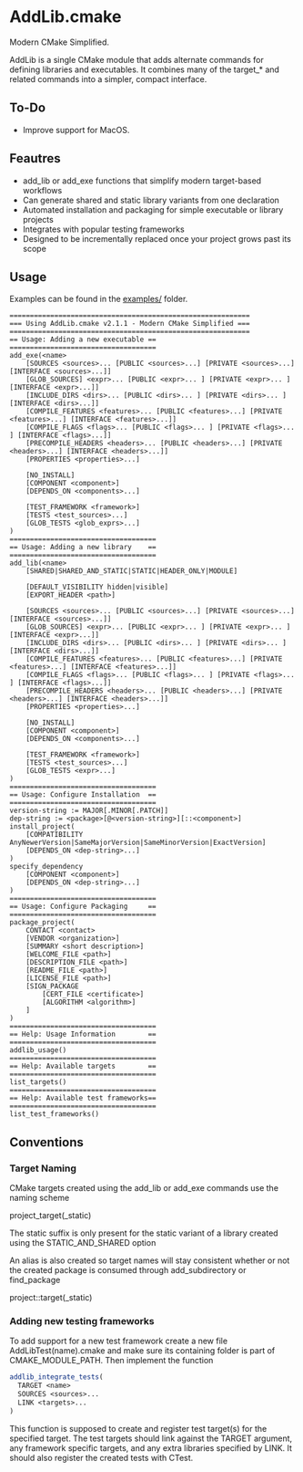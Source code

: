 # AddLib.cmake
Modern CMake Simplified.

AddLib is a single CMake module that adds alternate commands for defining libraries and executables.
It combines many of the target_* and related commands into a simpler, compact interface.

## To-Do
- Improve support for MacOS.

## Feautres
- add_lib or add_exe functions that simplify modern target-based workflows
- Can generate shared and static library variants from one declaration
- Automated installation and packaging for simple executable or library projects
- Integrates with popular testing frameworks
- Designed to be incrementally replaced once your project grows past its scope 

## Usage
Examples can be found in the [examples/](examples/) folder.
```
===========================================================
=== Using AddLib.cmake v2.1.1 - Modern CMake Simplified ===
===========================================================
== Usage: Adding a new executable ==
====================================
add_exe(<name>
    [SOURCES <sources>... [PUBLIC <sources>...] [PRIVATE <sources>...] [INTERFACE <sources>...]]
    [GLOB_SOURCES] <expr>... [PUBLIC <expr>... ] [PRIVATE <expr>... ] [INTERFACE <expr>...]]
    [INCLUDE_DIRS <dirs>... [PUBLIC <dirs>... ] [PRIVATE <dirs>... ] [INTERFACE <dirs>...]]
    [COMPILE_FEATURES <features>... [PUBLIC <features>...] [PRIVATE <features>...] [INTERFACE <features>...]]
    [COMPILE_FLAGS <flags>... [PUBLIC <flags>... ] [PRIVATE <flags>... ] [INTERFACE <flags>...]]
    [PRECOMPILE_HEADERS <headers>... [PUBLIC <headers>...] [PRIVATE <headers>...] [INTERFACE <headers>...]]
    [PROPERTIES <properties>...]

    [NO_INSTALL]
    [COMPONENT <component>]
    [DEPENDS_ON <components>...]
    
    [TEST_FRAMEWORK <framework>] 
    [TESTS <test_sources>...]
    [GLOB_TESTS <glob_exprs>...]
)
====================================
== Usage: Adding a new library    ==
====================================
add_lib(<name>
    [SHARED|SHARED_AND_STATIC|STATIC|HEADER_ONLY|MODULE]

    [DEFAULT_VISIBILITY hidden|visible]
    [EXPORT_HEADER <path>]

    [SOURCES <sources>... [PUBLIC <sources>...] [PRIVATE <sources>...] [INTERFACE <sources>...]]
    [GLOB_SOURCES] <expr>... [PUBLIC <expr>... ] [PRIVATE <expr>... ] [INTERFACE <expr>...]]
    [INCLUDE_DIRS <dirs>... [PUBLIC <dirs>... ] [PRIVATE <dirs>... ] [INTERFACE <dirs>...]]
    [COMPILE_FEATURES <features>... [PUBLIC <features>...] [PRIVATE <features>...] [INTERFACE <features>...]]
    [COMPILE_FLAGS <flags>... [PUBLIC <flags>... ] [PRIVATE <flags>... ] [INTERFACE <flags>...]]
    [PRECOMPILE_HEADERS <headers>... [PUBLIC <headers>...] [PRIVATE <headers>...] [INTERFACE <headers>...]]
    [PROPERTIES <properties>...]

    [NO_INSTALL]
    [COMPONENT <component>]
    [DEPENDS_ON <components>...]
    
    [TEST_FRAMEWORK <framework>] 
    [TESTS <test_sources>...]
    [GLOB_TESTS <expr>...]
)
====================================
== Usage: Configure Installation  ==
====================================
version-string := MAJOR[.MINOR[.PATCH]]
dep-string := <package>[@<version-string>][::<component>]
install_project(
    [COMPATIBILITY AnyNewerVersion|SameMajorVersion|SameMinorVersion|ExactVersion]
    [DEPENDS_ON <dep-string>...]
)
specify_dependency 
    [COMPONENT <component>]
    [DEPENDS_ON <dep-string>...]
)
====================================
== Usage: Configure Packaging     ==
====================================
package_project(
    CONTACT <contact>
    [VENDOR <organization>]
    [SUMMARY <short description>]
    [WELCOME_FILE <path>]
    [DESCRIPTION_FILE <path>]
    [README_FILE <path>]
    [LICENSE_FILE <path>]
    [SIGN_PACKAGE
        [CERT_FILE <certificate>]
        [ALGORITHM <algorithm>]
    ]
)
====================================
== Help: Usage Information        ==
====================================
addlib_usage()
====================================
== Help: Available targets        ==
====================================
list_targets()
====================================
== Help: Available test frameworks==
====================================
list_test_frameworks()
```

## Conventions
### Target Naming
CMake targets created using the add_lib or add_exe commands use the naming scheme

project_target(_static)

The static suffix is only present for the static variant of a library created using the STATIC_AND_SHARED option

An alias is also created so target names will stay consistent whether or not the created package is consumed through add_subdirectory or find_package

project::target(_static)
### Adding new testing frameworks
To add support for a new test framework create a new file AddLibTest(name).cmake and make sure its containing folder is part of CMAKE_MODULE_PATH.
Then implement the function
```cmake
addlib_integrate_tests(
  TARGET <name>
  SOURCES <sources>...
  LINK <targets>...
)
```
This function is supposed to create and register test target(s) for the specified target.
The test targets should link against the TARGET argument, any framework specific targets, and any extra libraries specified by LINK. It should also register the created tests with CTest.
